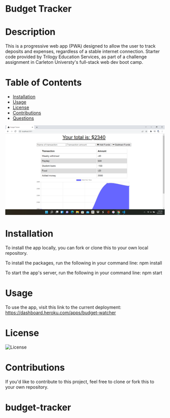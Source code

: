 # Budget Tracker 

# Description

This is a progressive web app (PWA) designed to allow the user to track deposits and expenses, regardless of a stable internet connection. Starter code provided by Trilogy Education Services, as part of a challenge assignment in Carleton Universty's full-stack web dev boot camp. 

# Table of Contents

* [Installation](*installation)
* [Usage](*usage)
* [License](*license)
* [Contributions](*contributions)
* [Questions](*questions)

<img width="1414" alt="Screen Shot 2021-10-03 at 7 29 02 PM" src="https://github.com/Censorinus/budget-tracker/blob/main/public/images/2022-03-05.png">

# Installation 

To install the app locally, you can fork or clone this to your own local repository.

To install the packages, run the following in your command line: npm install

To start the app's server, run the following in your command line: npm start

# Usage

To use the app, visit this link to the current deployment: https://dashboard.heroku.com/apps/budget-watcher

# License

![License](https://img.shields.io/badge/License-MIT-<blue>)

# Contributions

If you'd like to contribute to this project, feel free to clone or fork this to your own repository.
# budget-tracker
